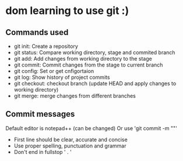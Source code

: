 # dom learning to use git :)

## Commands used 

- git init: Create a repository
- git status: Compare working directory, stage and commited branch
- git add: Add changes from working directory to the stage
- git commit: Commit changes from the stage to current branch 
- git config: Set or get cnfigortaion
- git log: Show history of project commits
- git checkout: checkout branch (update HEAD and apply changes to working directory)
- git merge: merge changes from different branches
## Commit messages 
Default editor is notepad++ (can be changed)
Or use 'git commit -m "<message>"'

- First line should be clear, accurate and concise
- Use proper spelling, punctuation and grammar
- Don't end in fullstop ' . '